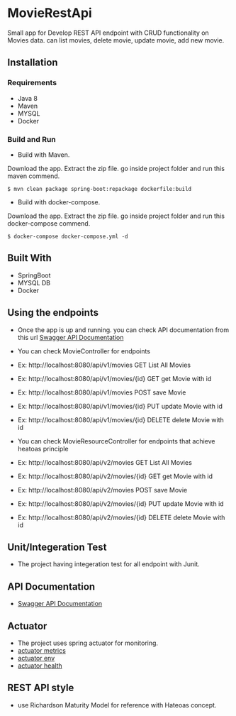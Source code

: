 # MovieRestApi 
Small app for Develop REST API endpoint with CRUD functionality on Movies data.
can list movies, delete movie, update movie, add new movie.
## Installation

### Requirements
* Java 8
* Maven
* MYSQL
* Docker

### Build and Run
* Build with Maven.

Download the app. Extract the zip file. go inside project folder and run this maven commend.

`$ mvn clean package spring-boot:repackage dockerfile:build`

* Build with docker-compose.

Download the app. Extract the zip file. go inside project folder and run this docker-compose commend.

`$ docker-compose docker-compose.yml -d`

## Built With
* SpringBoot
* MYSQL DB
* Docker

## Using the endpoints
* Once the app is up and running. you can check API documentation from this url
[Swagger API Documentation](http://localhost:8080/swagger-ui.html)
* You can check MovieController for endpoints
* Ex: http://localhost:8080/api/v1/movies       GET     List All Movies 
* Ex: http://localhost:8080/api/v1/movies/{id}  GET     get Movie with id 
* Ex: http://localhost:8080/api/v1/movies       POST    save Movie
* Ex: http://localhost:8080/api/v1/movies/{id}  PUT     update Movie with id 
* Ex: http://localhost:8080/api/v1/movies/{id}  DELETE  delete Movie with id 

* You can check MovieResourceController for endpoints that achieve heatoas principle
* Ex: http://localhost:8080/api/v2/movies       GET     List All Movies 
* Ex: http://localhost:8080/api/v2/movies/{id}  GET     get Movie with id 
* Ex: http://localhost:8080/api/v2/movies       POST    save Movie
* Ex: http://localhost:8080/api/v2/movies/{id}  PUT     update Movie with id 
* Ex: http://localhost:8080/api/v2/movies/{id}  DELETE  delete Movie with id 

## Unit/Integeration Test
* The project having integeration test for all endpoint with Junit.

## API Documentation
* [Swagger API Documentation](http://localhost:8080/swagger-ui.html)

## Actuator
* The project uses spring actuator for monitoring.
* [actuator metrics](http://localhost:8080/actuator/metrics)
* [actuator env](http://localhost:8080/actuator/env)
* [actuator health](http://localhost:8080/actuator/health)

## REST API style
* use Richardson Maturity Model for reference with Hateoas concept.


